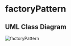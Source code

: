 # factoryPattern
## UML Class Diagram
![factoryPattern](https://github.com/ItsMaynardk/factoryPattern/assets/142737277/c5e26fc6-b667-4be5-bb85-7c6e659b83a0)
